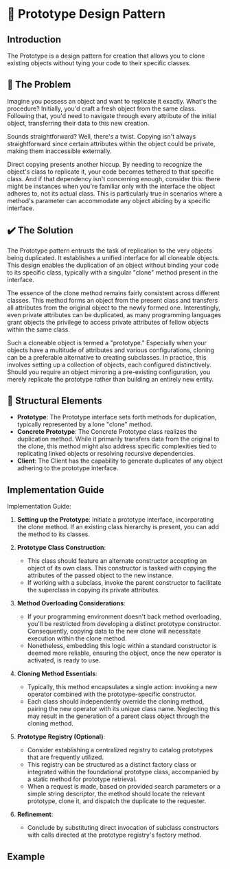 # 🤖  Prototype Design Pattern

## Introduction

The Prototype is a design pattern for creation that allows you to clone existing objects without tying your code to their specific classes.
## 🚨 The Problem
Imagine you possess an object and want to replicate it exactly. What's the procedure? Initially, you'd craft a fresh object from the same class. Following that, you'd need to navigate through every attribute of the initial object, transferring their data to this new creation.

Sounds straightforward? Well, there's a twist. Copying isn't always straightforward since certain attributes within the object could be private, making them inaccessible externally.

Direct copying presents another hiccup. By needing to recognize the object's class to replicate it, your code becomes tethered to that specific class. And if that dependency isn't concerning enough, consider this: there might be instances when you're familiar only with the interface the object adheres to, not its actual class. This is particularly true in scenarios where a method's parameter can accommodate any object abiding by a specific interface.
## ✔️ The Solution
The Prototype pattern entrusts the task of replication to the very objects being duplicated. It establishes a unified interface for all cloneable objects. This design enables the duplication of an object without binding your code to its specific class, typically with a singular "clone" method present in the interface.

The essence of the clone method remains fairly consistent across different classes. This method forms an object from the present class and transfers all attributes from the original object to the newly formed one. Interestingly, even private attributes can be duplicated, as many programming languages grant objects the privilege to access private attributes of fellow objects within the same class.

Such a cloneable object is termed a "prototype." Especially when your objects have a multitude of attributes and various configurations, cloning can be a preferable alternative to creating subclasses. 
In practice, this involves setting up a collection of objects, each configured distinctively. Should you require an object mirroring a pre-existing configuration, you merely replicate the prototype rather than building an entirely new entity.
## 🚧 Structural Elements
- **Prototype**: The Prototype interface sets forth methods for duplication, typically represented by a lone "clone" method.
- **Concrete Prototype**: The Concrete Prototype class realizes the duplication method. While it primarily transfers data from the original to the clone, this method might also address specific complexities tied to replicating linked objects or resolving recursive dependencies.
- **Client**: The Client has the capability to generate duplicates of any object adhering to the prototype interface.
## Implementation Guide
Implementation Guide:

1. **Setting up the Prototype**: Initiate a prototype interface, incorporating the clone method. If an existing class hierarchy is present, you can add the method to its classes.
   
2. **Prototype Class Construction**: 
   - This class should feature an alternate constructor accepting an object of its own class. This constructor is tasked with copying the attributes of the passed object to the new instance.
   - If working with a subclass, invoke the parent constructor to facilitate the superclass in copying its private attributes.
   
3. **Method Overloading Considerations**: 
   - If your programming environment doesn't back method overloading, you'll be restricted from developing a distinct prototype constructor. Consequently, copying data to the new clone will necessitate execution within the clone method. 
   - Nonetheless, embedding this logic within a standard constructor is deemed more reliable, ensuring the object, once the new operator is activated, is ready to use.

4. **Cloning Method Essentials**: 
   - Typically, this method encapsulates a single action: invoking a new operator combined with the prototype-specific constructor. 
   - Each class should independently override the cloning method, pairing the new operator with its unique class name. Neglecting this may result in the generation of a parent class object through the cloning method.

5. **Prototype Registry (Optional)**: 
   - Consider establishing a centralized registry to catalog prototypes that are frequently utilized.
   - This registry can be structured as a distinct factory class or integrated within the foundational prototype class, accompanied by a static method for prototype retrieval. 
   - When a request is made, based on provided search parameters or a simple string descriptor, the method should locate the relevant prototype, clone it, and dispatch the duplicate to the requester.

6. **Refinement**: 
   - Conclude by substituting direct invocation of subclass constructors with calls directed at the prototype registry's factory method.

## Example
